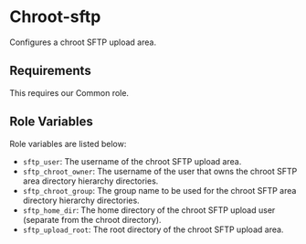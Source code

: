 Chroot-sftp
===========

Configures a chroot SFTP upload area.

Requirements
------------

This requires our Common role.

Role Variables
--------------

Role variables are listed below:

- `sftp_user`: The username of the chroot SFTP upload area.
- `sftp_chroot_owner`: The username of the user that owns the chroot SFTP area directory hierarchy directories.
- `sftp_chroot_group`: The group name to be used for the chroot SFTP area directory hierarchy directories.
- `sftp_home_dir`: The home directory of the chroot SFTP upload user (separate from the chroot directory).
- `sftp_upload_root`: The root directory of the chroot SFTP upload area.
